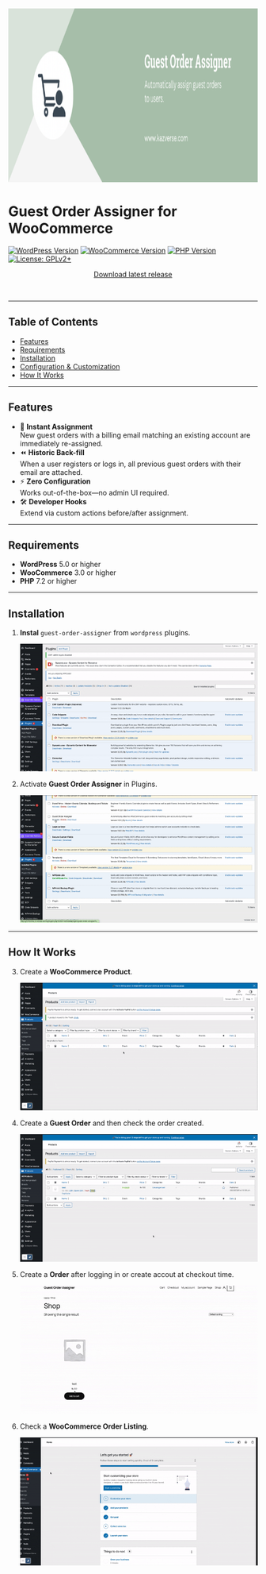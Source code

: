 <br />
<p align="center">
  <a href="link to the projects website">
    <img src="./assets/banner-772x250.png" alt="Logo" width="100%" height="350" style="background-color: white">
  </a>

</p>

# Guest Order Assigner for WooCommerce

[![WordPress Version](https://img.shields.io/badge/Requires-5.0%2B-blue.svg)](https://wordpress.org/)
[![WooCommerce Version](https://img.shields.io/badge/Requires-WooCommerce%203.0%2B-orange.svg)](https://woocommerce.com/)
[![PHP Version](https://img.shields.io/badge/Requires-PHP%207.2%2B-lightgrey.svg)](https://www.php.net/)
[![License: GPLv2+](https://img.shields.io/badge/License-GPLv2%2B-green.svg)](https://www.gnu.org/licenses/gpl-2.0.html)

  <p align="center">
  <a href="https://github.com/SyedQalab/Guest-Order-Assigner/archive/refs/tags/v1.0.1.zip">Download latest release</a>
</p>
<br />

---

## Table of Contents

- [Features](#features)
- [Requirements](#requirements)
- [Installation](#installation)
- [Configuration & Customization](#configuration--customization)
- [How It Works](#how-it-works)

---

## Features

- 🔗 **Instant Assignment**  
  New guest orders with a billing email matching an existing account are immediately re-assigned.
- ⏪ **Historic Back-fill**  
  When a user registers or logs in, all previous guest orders with their email are attached.
- ⚡ **Zero Configuration**  
  Works out-of-the-box—no admin UI required.
- 🛠️ **Developer Hooks**  
  Extend via custom actions before/after assignment.

---

## Requirements

- **WordPress** 5.0 or higher
- **WooCommerce** 3.0 or higher
- **PHP** 7.2 or higher

---

## Installation

1. **Instal** `guest-order-assigner` from `wordpress` plugins.

   ![install zip file](./static/install.gif)

2. Activate **Guest Order Assigner** in Plugins.

   ![activate gif file](./static/activate.gif)

---

## How It Works

3. Create a **WooCommerce Product**.

   ![create wooCommerce prdouct gif file](./static/create-wooCommerce-product.gif)

4. Create a **Guest Order** and then check the order created.

   ![create guest order gif file](./static/guest-order.gif)

5. Create a **Order** after logging in or create accout at checkout time.

   ![create guest order gif file](./static/logged-in-product.gif)

6. Check a **WooCommerce Order Listing**.

   ![create guest order gif file](./static/wooCommerce-orders-listing.gif)
